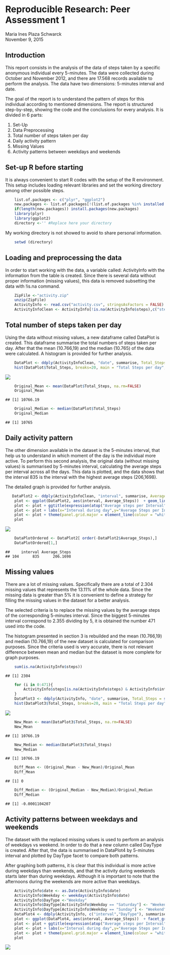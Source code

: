 # Reproducible Research: Peer Assessment 1
Maria Ines Plaza Schwarck  
November 9, 2015  
## Introduction
This report consists in the analysis of the data of steps taken by a specific anonymous individual every 5-minutes. The data were collected during October and November 2012, and there are 17.568 records available to perform the analysis. The data have two dimensions: 5-minutes interval and date.  

The goal of the report is to understand the pattern of steps for this individual according to mentioned dimensions. The report is structured step-by-step, showing the code and the conclusions for every analysis. It  is divided in 6 parts:

1. Set-Up  
2. Data Preprocessing
3. Total number of steps taken per day
4. Daily activity pattern
5. Missing Values
6. Activity patterns between weekdays and weekends

## Set-up R before starting 

It is always convenient to start R codes with the setup of the R environment. This setup includes loading relevant libraries and set the working directory among other possible steps. 

```r
    list.of.packages <- c("plyr", "ggplot2")
    new.packages <- list.of.packages[!(list.of.packages %in% installed.packages()[,"Package"])]
    if(length(new.packages)) install.packages(new.packages)
    library(plyr)
    library(ggplot2)
    directory <-'' #Replace here your directory
```
My working directory is not showed to avoid to share personal information. 



```r
    setwd (directory)
```

## Loading and preprocessing the data
In order to start working with the data, a variable called: ActivityInfo with the information from the table is created. Since there is several data without proper information (missing values), this data is removed subsetting the data with !is.na command. 


```r
    ZipFile <-"activity.zip"
    unzip(ZipFile)
    ActivityInfo <- read.csv("activity.csv", stringsAsFactors = FALSE)
    ActivityInfoClean <- ActivityInfo[!is.na(ActivityInfo$steps),c("steps", "date", "interval")]
```

## Total number of steps taken per day

Using the data without missing values, a new dataframe called DataPlot is created. This dataframe summarise the total numbers of steps taken per day. After that the mean (10.766,19) and the median (10.765) of the data were calculated. A histogram is provided for further analysis. 


```r
    DataPlot <- ddply(ActivityInfoClean, "date", summarise, Total_Steps = sum(steps))
    hist(DataPlot$Total_Steps, breaks=20, main = "Total Steps per day", xlab = "Steps per day", col = "darkblue")
```

![](PA1_template_files/figure-html/unnamed-chunk-5-1.png) 

```r
    Original_Mean <- mean(DataPlot$Total_Steps, na.rm=FALSE)
    Original_Mean
```

```
## [1] 10766.19
```

```r
    Original_Median <- median(DataPlot$Total_Steps)
    Original_Median
```

```
## [1] 10765
```


## Daily activity pattern
The other dimension available in the dataset is the 5-minutes interval, that help us to understand in which moment of the day is the individual more active. To perform this second analysis, the original data (without missing values) is summarised by 5-minutes interval, calculating the average steps per interval across all the days. This data is plotted, and the data shows that the interval 835 is the interval with the highest average steps (206,1698). 

The detailed graph is provided for further analysis.

```r
   DataPlot2 <- ddply(ActivityInfoClean, "interval", summarise, Average_Steps = mean(steps))
    plot <- ggplot(DataPlot2, aes(interval, Average_Steps))  + geom_line(fill="darkblue", stat="identity") 
    plot <- plot + ggtitle(expression(atop("Average steps per Interval", "")))
    plot <- plot + labs(x="Interval during day",y="Average Steps per Interval") 
    plot <- plot + theme(panel.grid.major = element_line(colour = "white")) + theme_bw()
    plot
```

![](PA1_template_files/figure-html/unnamed-chunk-6-1.png) 

```r
    DataPlotOrdered <- DataPlot2[ order(-DataPlot2$Average_Steps),]
    DataPlotOrdered[1,]    
```

```
##     interval Average_Steps
## 104      835      206.1698
```

## Missing values
There are a lot of missing values. Specifically there are a total of 2.304 missing values that represents the 13.11% of the whole data. Since the missing data is greater than 5% it is convenient to define a strategy for filling the missing values in the dataset for a better analysis. 

The selected criteria is to replace the missing values by the average steps of the corresponding 5-minutes interval. Since the biggest 5-minutes interval correspond to 2.355 dividing by 5, it is obtained the number 471 used into the code. 

The histogram presented in section 3 is rebuilded and the mean (10.766,19) and median (10.766,19) of the new dataset is calculated for comparison purposes. Since the criteria used is very accurate, there is not relevant difference between mean and median but the dataset is more complete for graph purposes. 

```r
    sum(is.na(ActivityInfo$steps))
```

```
## [1] 2304
```

```r
    for (i in 0:471){
        ActivityInfo$steps[is.na(ActivityInfo$steps) & ActivityInfo$interval == 5*i] <- DataPlot2$Average_Steps[DataPlot2$interval == 5*i]    
    }
    DataPlot3 <- ddply(ActivityInfo, "date", summarise, Total_Steps = sum(steps))
    hist(DataPlot3$Total_Steps, breaks=20, main = "Total Steps per day", xlab = "Steps per day", col = "darkblue")
```

![](PA1_template_files/figure-html/unnamed-chunk-7-1.png) 

```r
    New_Mean <- mean(DataPlot3$Total_Steps, na.rm=FALSE)
    New_Mean
```

```
## [1] 10766.19
```

```r
    New_Median <- median(DataPlot3$Total_Steps)
    New_Median
```

```
## [1] 10766.19
```

```r
    Diff_Mean <- (Original_Mean - New_Mean)/Original_Mean
    Diff_Mean
```

```
## [1] 0
```

```r
    Diff_Median <- (Original_Median - New_Median)/Original_Median
    Diff_Median
```

```
## [1] -0.0001104207
```

## Activity patterns between weekdays and weekends
The dataset with the replaced missing values is used to perform an analysis of weekdays vs weekend. In order to do that a new column called DayType is created. After that, the data is summarised in DataPlot4 by 5-minutes interval and plotted by DayType facet to compare both patterns. 

After graphing both patterns, it is clear that this individual is more active during weekdays than weekends, and that the activity during weekends starts later than during weekdays.  Although it is important to note that the afternoons during the weekends are more active than weekdays. 


```r
    ActivityInfo$date <- as.Date(ActivityInfo$date)
    ActivityInfo$Weekday <- weekdays(ActivityInfo$date)
    ActivityInfo$DayType <-"Weekday"
    ActivityInfo$DayType[ActivityInfo$Weekday == "Saturday"] <- "Weekend"
    ActivityInfo$DayType[ActivityInfo$Weekday == "Sunday"] <- "Weekend"
    DataPlot4 <- ddply(ActivityInfo, c("interval","DayType"), summarise, Average_Steps = mean(steps))
    plot <- ggplot(DataPlot4, aes(interval, Average_Steps))  + facet_grid(.~DayType) + facet_wrap(~DayType, ncol=1) + geom_line(fill="darkblue", stat="identity") 
    plot <- plot + ggtitle(expression(atop("Average steps per Interval", "")))
    plot <- plot + labs(x="Interval during day",y="Average Steps per Interval") 
    plot <- plot + theme(panel.grid.major = element_line(colour = "white")) + theme_bw()
    plot
```

![](PA1_template_files/figure-html/unnamed-chunk-8-1.png) 
